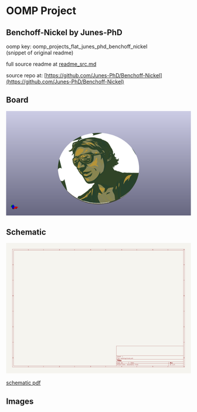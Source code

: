 # OOMP Project  
## Benchoff-Nickel  by Junes-PhD  
  
oomp key: oomp_projects_flat_junes_phd_benchoff_nickel  
(snippet of original readme)  
  
  
  full source readme at [readme_src.md](readme_src.md)  
  
source repo at: [https://github.com/Junes-PhD/Benchoff-Nickel](https://github.com/Junes-PhD/Benchoff-Nickel)  
## Board  
  
[![working_3d.png](working_3d_600.png)](working_3d.png)  
## Schematic  
  
[![working_schematic.png](working_schematic_600.png)](working_schematic.png)  
  
[schematic pdf](working_schematic.pdf)  
## Images  
